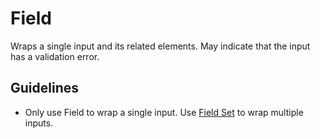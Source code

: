 <!-- @license CC0-1.0 -->

# Field

Wraps a single input and its related elements. May indicate that the input has a validation error.

## Guidelines

- Only use Field to wrap a single input. Use [Field Set](/docs/components-forms-field-set--docs) to wrap multiple inputs.
